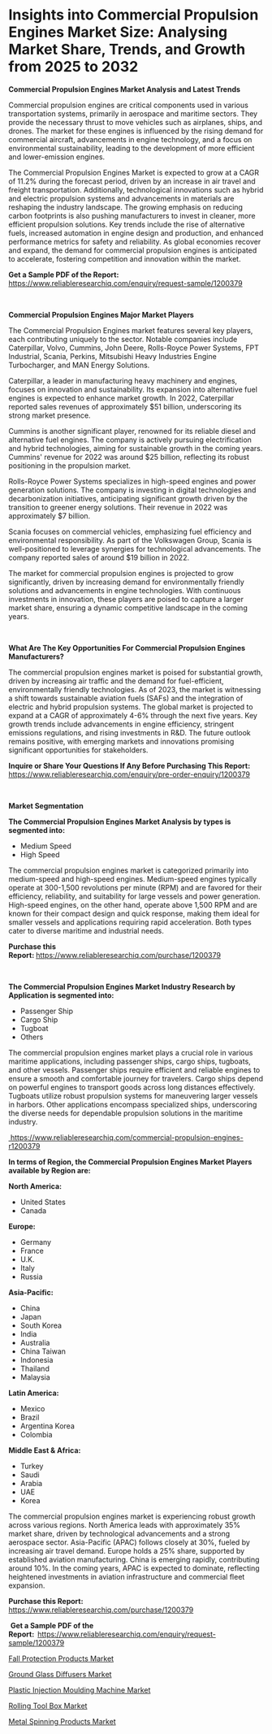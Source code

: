<p><h1>Insights into Commercial Propulsion Engines Market Size: Analysing Market Share, Trends, and Growth from 2025 to 2032</h1></p><p><strong>Commercial Propulsion Engines Market Analysis and Latest Trends</strong></p>
<p><p>Commercial propulsion engines are critical components used in various transportation systems, primarily in aerospace and maritime sectors. They provide the necessary thrust to move vehicles such as airplanes, ships, and drones. The market for these engines is influenced by the rising demand for commercial aircraft, advancements in engine technology, and a focus on environmental sustainability, leading to the development of more efficient and lower-emission engines.</p><p>The Commercial Propulsion Engines Market is expected to grow at a CAGR of 11.2% during the forecast period, driven by an increase in air travel and freight transportation. Additionally, technological innovations such as hybrid and electric propulsion systems and advancements in materials are reshaping the industry landscape. The growing emphasis on reducing carbon footprints is also pushing manufacturers to invest in cleaner, more efficient propulsion solutions. Key trends include the rise of alternative fuels, increased automation in engine design and production, and enhanced performance metrics for safety and reliability. As global economies recover and expand, the demand for commercial propulsion engines is anticipated to accelerate, fostering competition and innovation within the market.</p></p>
<p><strong>Get a Sample PDF of the Report:&nbsp;</strong> <a href="https://www.reliableresearchiq.com/enquiry/request-sample/1200379?utm_campaign=104&utm_medium=2&utm_source=Github&utm_content=ia&utm_term=17022025&utm_id=commercial-propulsion-engines">https://www.reliableresearchiq.com/enquiry/request-sample/1200379</a></p>
<p>&nbsp;</p>
<p><strong>Commercial Propulsion Engines Major Market Players</strong></p>
<p><p>The Commercial Propulsion Engines market features several key players, each contributing uniquely to the sector. Notable companies include Caterpillar, Volvo, Cummins, John Deere, Rolls-Royce Power Systems, FPT Industrial, Scania, Perkins, Mitsubishi Heavy Industries Engine Turbocharger, and MAN Energy Solutions.</p><p>Caterpillar, a leader in manufacturing heavy machinery and engines, focuses on innovation and sustainability. Its expansion into alternative fuel engines is expected to enhance market growth. In 2022, Caterpillar reported sales revenues of approximately $51 billion, underscoring its strong market presence.</p><p>Cummins is another significant player, renowned for its reliable diesel and alternative fuel engines. The company is actively pursuing electrification and hybrid technologies, aiming for sustainable growth in the coming years. Cummins' revenue for 2022 was around $25 billion, reflecting its robust positioning in the propulsion market.</p><p>Rolls-Royce Power Systems specializes in high-speed engines and power generation solutions. The company is investing in digital technologies and decarbonization initiatives, anticipating significant growth driven by the transition to greener energy solutions. Their revenue in 2022 was approximately $7 billion.</p><p>Scania focuses on commercial vehicles, emphasizing fuel efficiency and environmental responsibility. As part of the Volkswagen Group, Scania is well-positioned to leverage synergies for technological advancements. The company reported sales of around $19 billion in 2022.</p><p>The market for commercial propulsion engines is projected to grow significantly, driven by increasing demand for environmentally friendly solutions and advancements in engine technologies. With continuous investments in innovation, these players are poised to capture a larger market share, ensuring a dynamic competitive landscape in the coming years.</p></p>
<p>&nbsp;</p>
<p><strong>What Are The Key Opportunities For Commercial Propulsion Engines Manufacturers?</strong></p>
<p><p>The commercial propulsion engines market is poised for substantial growth, driven by increasing air traffic and the demand for fuel-efficient, environmentally friendly technologies. As of 2023, the market is witnessing a shift towards sustainable aviation fuels (SAFs) and the integration of electric and hybrid propulsion systems. The global market is projected to expand at a CAGR of approximately 4-6% through the next five years. Key growth trends include advancements in engine efficiency, stringent emissions regulations, and rising investments in R&D. The future outlook remains positive, with emerging markets and innovations promising significant opportunities for stakeholders.</p></p>
<p><strong>Inquire or Share Your Questions If Any Before Purchasing This Report:</strong> <a href="https://www.reliableresearchiq.com/enquiry/pre-order-enquiry/1200379?utm_campaign=104&utm_medium=2&utm_source=Github&utm_content=ia&utm_term=17022025&utm_id=commercial-propulsion-engines">https://www.reliableresearchiq.com/enquiry/pre-order-enquiry/1200379</a></p>
<p>&nbsp;</p>
<p><strong>Market Segmentation</strong></p>
<p><strong>The Commercial Propulsion Engines Market Analysis by types is segmented into:</strong></p>
<p><ul><li>Medium Speed</li><li>High Speed</li></ul></p>
<p><p>The commercial propulsion engines market is categorized primarily into medium-speed and high-speed engines. Medium-speed engines typically operate at 300-1,500 revolutions per minute (RPM) and are favored for their efficiency, reliability, and suitability for large vessels and power generation. High-speed engines, on the other hand, operate above 1,500 RPM and are known for their compact design and quick response, making them ideal for smaller vessels and applications requiring rapid acceleration. Both types cater to diverse maritime and industrial needs.</p></p>
<p><strong>Purchase this Report:&nbsp;</strong><a href="https://www.reliableresearchiq.com/purchase/1200379?utm_campaign=104&utm_medium=2&utm_source=Github&utm_content=ia&utm_term=17022025&utm_id=commercial-propulsion-engines">https://www.reliableresearchiq.com/purchase/1200379</a></p>
<p>&nbsp;</p>
<p><strong>The Commercial Propulsion Engines Market Industry Research by Application is segmented into:</strong></p>
<p><ul><li>Passenger Ship</li><li>Cargo Ship</li><li>Tugboat</li><li>Others</li></ul></p>
<p><p>The commercial propulsion engines market plays a crucial role in various maritime applications, including passenger ships, cargo ships, tugboats, and other vessels. Passenger ships require efficient and reliable engines to ensure a smooth and comfortable journey for travelers. Cargo ships depend on powerful engines to transport goods across long distances effectively. Tugboats utilize robust propulsion systems for maneuvering larger vessels in harbors. Other applications encompass specialized ships, underscoring the diverse needs for dependable propulsion solutions in the maritime industry.</p></p>
<p><a href="https://www.reliableresearchiq.com/commercial-propulsion-engines-r1200379?utm_campaign=104&utm_medium=2&utm_source=Github&utm_content=ia&utm_term=17022025&utm_id=commercial-propulsion-engines">&nbsp;https://www.reliableresearchiq.com/commercial-propulsion-engines-r1200379</a></p>
<p><strong>In terms of Region, the Commercial Propulsion Engines Market Players available by Region are:</strong></p>
<p>
    <p> <strong> North America: </strong>
        <ul>
            <li>United States</li>
            <li>Canada</li>
        </ul>
        </p> 
    <p> <strong> Europe: </strong>
        <ul>
            <li>Germany</li>
            <li>France</li>
            <li>U.K.</li>
            <li>Italy</li>
            <li>Russia</li>
        </ul>
        </p> 
    <p> <strong> Asia-Pacific: </strong>
        <ul>
            <li>China</li>
            <li>Japan</li>
            <li>South Korea</li>
            <li>India</li>
            <li>Australia</li>
            <li>China Taiwan</li>
            <li>Indonesia</li>
            <li>Thailand</li>
            <li>Malaysia</li>
        </ul>
        </p> 
    <p> <strong> Latin America: </strong>
        <ul>
            <li>Mexico</li>
            <li>Brazil</li>
            <li>Argentina Korea</li>
            <li>Colombia</li>
        </ul>
        </p> 
    <p> <strong> Middle East & Africa: </strong>
        <ul>
            <li>Turkey</li>
            <li>Saudi</li>
            <li>Arabia</li>
            <li>UAE</li>
            <li>Korea</li>
        </ul>
    </p>
    </p>
<p><p>The commercial propulsion engines market is experiencing robust growth across various regions. North America leads with approximately 35% market share, driven by technological advancements and a strong aerospace sector. Asia-Pacific (APAC) follows closely at 30%, fueled by increasing air travel demand. Europe holds a 25% share, supported by established aviation manufacturing. China is emerging rapidly, contributing around 10%. In the coming years, APAC is expected to dominate, reflecting heightened investments in aviation infrastructure and commercial fleet expansion.</p></p>
<p><strong>Purchase this Report: </strong><a href="https://www.reliableresearchiq.com/purchase/1200379?utm_campaign=104&utm_medium=2&utm_source=Github&utm_content=ia&utm_term=17022025&utm_id=commercial-propulsion-engines">https://www.reliableresearchiq.com/purchase/1200379</a></p>
<p>&nbsp;<strong>Get a Sample PDF of the Report:&nbsp;&nbsp;</strong><a href="https://www.reliableresearchiq.com/enquiry/request-sample/1200379?utm_campaign=104&utm_medium=2&utm_source=Github&utm_content=ia&utm_term=17022025&utm_id=commercial-propulsion-engines">https://www.reliableresearchiq.com/enquiry/request-sample/1200379</a></p>
<p><strong></strong></p>
<p><p><a href="https://github.com/bedelibekwe58/Market-Research-Report-List-1/blob/main/fall-protection-products-market.md?utm_campaign=104&utm_medium=2&utm_source=Github&utm_content=ia&utm_term=17022025&utm_id=commercial-propulsion-engines">Fall Protection Products Market</a></p><p><a href="https://github.com/kmettjanksj7/Market-Research-Report-List-1/blob/main/ground-glass-diffusers-market.md?utm_campaign=104&utm_medium=2&utm_source=Github&utm_content=ia&utm_term=17022025&utm_id=commercial-propulsion-engines">Ground Glass Diffusers Market</a></p><p><a href="https://github.com/cachuhashieb/Market-Research-Report-List-1/blob/main/plastic-injection-moulding-machine-market.md?utm_campaign=104&utm_medium=2&utm_source=Github&utm_content=ia&utm_term=17022025&utm_id=commercial-propulsion-engines">Plastic Injection Moulding Machine Market</a></p><p><a href="https://github.com/ypumgtoivo/Market-Research-Report-List-1/blob/main/rolling-tool-box-market.md?utm_campaign=104&utm_medium=2&utm_source=Github&utm_content=ia&utm_term=17022025&utm_id=commercial-propulsion-engines">Rolling Tool Box Market</a></p><p><a href="https://github.com/huelarnzeba29/Market-Research-Report-List-1/blob/main/metal-spinning-products-market.md?utm_campaign=104&utm_medium=2&utm_source=Github&utm_content=ia&utm_term=17022025&utm_id=commercial-propulsion-engines">Metal Spinning Products Market</a></p></p>